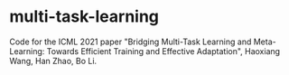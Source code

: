# multi-task-learning
Code for the ICML 2021 paper "Bridging Multi-Task Learning and Meta-Learning: Towards Efficient Training and Effective Adaptation", Haoxiang Wang, Han Zhao, Bo Li.
